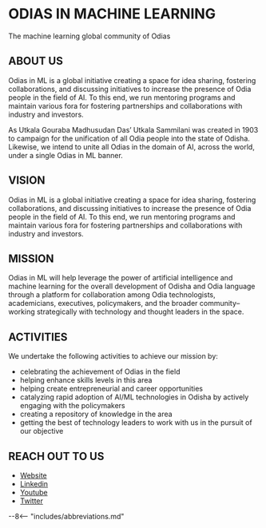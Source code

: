 # ODIAS IN MACHINE LEARNING

The machine learning global community of Odias

## ABOUT US

Odias in ML is a global initiative creating a space for idea sharing, fostering collaborations, and discussing initiatives to increase the presence of Odia people in the field of AI. To this end, we run mentoring programs and maintain various fora for fostering partnerships and collaborations with industry and investors.

As Utkala Gouraba Madhusudan Das’ Utkala Sammilani was created in 1903 to campaign for the unification of all Odia people into the state of Odisha. Likewise, we intend to unite all Odias in the domain of AI, across the world, under a single Odias in ML banner.

## VISION

Odias in ML is a global initiative creating a space for idea sharing, fostering collaborations, and discussing initiatives to increase the presence of Odia people in the field of AI. To this end, we run mentoring programs and maintain various fora for fostering partnerships and collaborations with industry and investors.

## MISSION

Odias in ML will help leverage the power of artificial intelligence and machine learning for the overall development of Odisha and Odia language through a platform for collaboration among Odia technologists, academicians, executives, policymakers, and the broader community–working strategically with technology and thought leaders in the space.

## ACTIVITIES

We undertake the following activities to achieve our mission by:

- celebrating the achievement of Odias in the field
- helping enhance skills levels in this area
- helping create entrepreneurial and career opportunities
- catalyzing rapid adoption of AI/ML technologies in Odisha by actively engaging with the policymakers
- creating a repository of knowledge in the area
- getting the best of technology leaders to work with us in the pursuit of our objective

## REACH OUT TO US

- [Website](https://www.odisha.ml/index.html)
- [Linkedin](https://www.linkedin.com/groups/8973063/)
- [Youtube](https://www.youtube.com/channel/UCaoGfM_49C8kcKqyTh-fr6Q/)
- [Twitter](https://twitter.com/odias_in_ml)


--8<-- "includes/abbreviations.md"
